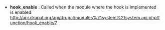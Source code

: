 * **hook_enable** : Called when the module where the hook is implemented is enabled
http://api.drupal.org/api/drupal/modules%21system%21system.api.php/function/hook_enable/7